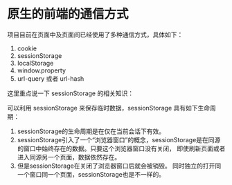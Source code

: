 # 原生的前端的通信方式
项目目前在页面中及页面间已经使用了多种通信方式，具体如下：

1. cookie
2. sessionStorage
3. localStorage
4. window.property
5. url-query 或者 url-hash

这里重点说一下 sessionStorage 的相关知识：

可以利用 sessionStorage 来保存临时数据，sessionStorage 具有如下生命周期：
1. sessionStorage的生命周期是在仅在当前会话下有效。
2. sessionStorage引入了一个“浏览器窗口”的概念，sessionStorage是在同源的窗口中始终存在的数据。只要这个浏览器窗口没有关闭， 即使刷新页面或者进入同源另一个页面，数据依然存在。
3. 但是sessionStorage在关闭了浏览器窗口后就会被销毁。 同时独立的打开同一个窗口同一个页面，sessionStorage也是不一样的。
